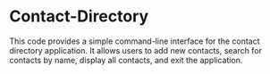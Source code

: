 # Contact-Directory
This code provides a simple command-line interface for the contact directory application. It allows users to add new contacts, search for contacts by name, display all contacts, and exit the application.
